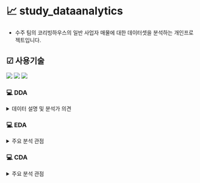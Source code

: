 # 📈 study_dataanalytics
- 수주 팀의 코리빙하우스의 일반 사업자 매물에 대한 데이터셋을 분석하는 개인프로젝트입니다.

## ☑ 사용기술

<img src="https://img.shields.io/badge/jupyter-F37626?style=for-the-badge&logo=html5&logoColor=white"> <img src="https://img.shields.io/badge/github-181717?style=for-the-badge&logo=github&logoColor=white"> <img src="https://img.shields.io/badge/python-3776AB?style=for-the-badge&logo=python&logoColor=white">


### 💻 DDA
<details>
  <summary>
    데이터 설명 및 분석가 의견
  </summary>
  
|no|Variable|Definition|Key|분석가 의견|
|--|--|--|--|--|
|1|_id|매물 각각에 대한 unique id||unique id이기에 유의미한 분석 불가|
|2|title|매물번호-매물 각각에 대한 unique id||상기동일|
|3|roomName|매물번호-매물 각각에 대한 unique id||상기동일, 위와 중복 데이터이므로 삭제|
|4|gender|매물의 성별구분 유무|공용|공용/여성전용/남성전용을 분리할 목적이었으나 '공용' 데이터만 있기에 열 삭제 가능|
|5|roomType|다인실 구분|'1인실', '그 외'|범주형 데이터 - 이후 숫자로 구분 필요|
|6|py|평수|1.99㎡~132㎡|명목형 데이터(string)이므로 ㎡ 삭제 후 float으로 변환 필요|
|7|deposit|매물의 보증금|10만원~3억만원|명목형 데이터(string)이므로 삭제 후 '만원'은 0000, '억만원'은 00000000로 변환 필요|
|8|rentFee|매물의 월세|12만원~280만원|명목형 데이터(string)이므로 '만원'을 0000으로 변환 필요|
|9|region|매물의 주소||범주형데이터|
|10|roomOption|매물의 옵션||명목형 데이터 - 옵션 별로 구분 필요
|11|url|매물 정보를 담고 있는 url||명목형데이터-유의미한 분석 불가


</details>

### 💻 EDA
<details>
  <summary>
    주요 분석 관점
  </summary>

#### 가설: 지역/평수와 월세/보증금 간에 상관 관계가 있을 것이다.
#### 설명: 지역과 평수마다 월세와 보증금 시세가 달라, 소비자마다 거주할 수 있는 최선의 지역이 있을 것이라고 예상된다. 

#### 1. 계약기간 별 월세/보증금 평균 
```
- 문제 정의: 서울의 구/동별 매물의 월세/보증금의 평균치를 계약기간 별로 도출한다.
- 배경: 월세/보증금의 평균치를 통해 고객의 n년 지출금액에 따라 지역을 추천하여, 고객의 매물 탐색 기간을 줄여 고객만족도를 높인다.
- 전제: py_cate ==1 or py_cate ==2 (py: 19.83-39.66 / 5.99-11.99평)인 경우 == 올라온 매물의 평수가 중위구간인 경우
```
![download](https://github.com/ohjisu320/study_dataanalytics/assets/151099185/0f5c2272-994c-4f0d-aeb3-77d75654faa0)
![download](https://github.com/ohjisu320/study_dataanalytics/assets/151099185/278c93cf-6a6f-41f0-bb56-14a05774b12d)
![download](https://github.com/ohjisu320/study_dataanalytics/assets/151099185/c263ba58-b253-4e78-9181-ee27d57f1d93)

#### 2. 평수/지역에 따른 월세/보증금 예측
```
- 문제 정의: 서울 매물의 평수/지역에 따라 월세/보증금을 예측한다.
- 배경: 고객이 매물을 구할 때 자산 및 월 수입에 따른 예상 금액을 도출하고, 그에 따른 맞춤형 매물을 추천함으로써, 고객 만족도를 높이고 매출 증대에 기여할 수 있다.
``` 
![image](https://github.com/ohjisu320/study_dataanalytics/assets/151099185/ddd4ce1b-0df2-471a-a994-e6267c1d55a8)
![image](https://github.com/ohjisu320/study_dataanalytics/assets/151099185/a38f0142-0867-4664-bf8d-8ea0cc77784e)

### 분석 결과

- 동/구, 평수 구간, 보증금 혹은 월세 구간을 index로 두고 피벗테이블을 생성한 결과, 데이터셋의 크기가 작아 피벗테이블을 생성했을 때 결측치가 많이 생겨 통일성 있는 결과는 얻지 못했다.
- 전체 매물을 기준으로 index를 py_cate로 주고 보증금구간에 따른 월세구간의 평균, 월세 구간에 따른 보증금 구간의 평균을 구해봤을 때는 결측치가 적어 가독성 있는 피벗테이블 결과를 얻을 수 있었다.
- 월세나 보증금 구간이 높을경우, 보증금이나 월세 구간은 평수와 상관 없이 작아졌다.
- 월 지출을 월등히 많이 할 수 있다면 가용 현금이 적어도 되고, 가용 현금이 월등히 많다면 월 지출이 적어진다는 것을 의미한다.
- 월세나 보증금 구간이 낮을 경우, 낮은 평수에서는 보증금이나 월세의 평균도 낮았으나 높은 평수에서는 보증금이나 월세의 평균도 같이 높아졌다.
- 평수구간 0-3구간일 때는 보증금과 월세의 부담이 적을 것으로 예상되나 평수구간 4-6일 경우, 월 수입(월세)이 적다면 가용 현금(보증금)의 부담이 클 것으로 예상된다.

</details>


### 💻 CDA
<details>
  <summary>
    주요 분석 관점
  </summary>
  

#### 1. 지역별(범주) 매물의 평균 거주 비용(연속)의 차이가 있는지 분석
```
  - 귀무가설: 지역별(범주) 매물의 평균 거주 비용(연속)의 차이가 없다.
  - 대립가설: 지역별(범주) 매물의 평균 거주 비용(연속)의 차이가 있다.
    - 결론: 대립가설 채택
      - 지역(구)이 3년간 거주비용에 유의한 영향을 미치는 것으로 나타났다.
```
#### 2. 보증금(연속)와 월세(연속)의 상관관계가 있는지 분석 / 임의적으로 설정한 보증금구간(범주)와 월세구간(범주)의 상관관계가 있는지 분석 -> 어떤 데이터가 더 효과적일지 판단
```
  - 귀무가설: 보증금에 따른 평균 월세의 차이가 없다. / 지역별 보증금에 따른 평균 월세의 차이가 없다.
  - 대립가설: 보증금에 따른 평균 월세의 차이가 없다. / 지역별 보증금에 따른 평균 월세의 차이가 있다.
  - 결론: 귀무가설 채택
    - 보증금이 올라갈수록 평균 월세는 낮아질 것이라고 예상하였지만 검정 결과, 연속형 변수 그대로 적용했을 때와 구간을 나눴을 때 모두 전체 지역에서 3, 4개의 지역구에서만 p-value가 0.05보다 낮아 신뢰구간 95%를 만족하였으며, 상관계수는 0.5, 0.7, 1, -1 등 각각 통일된 결과가 나오지 않았다. 따라서 귀무가설이 채택되어 보증금에 따른 평균 월세에 차이가 없다고 밝혀졌다.
```
</details>


